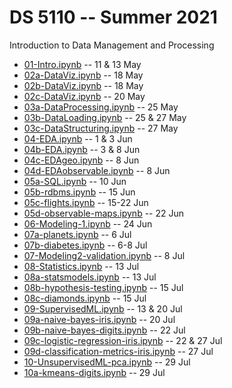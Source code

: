 
# DS 5110 -- Summer 2021

Introduction to Data Management and Processing

* [01-Intro.ipynb](./01-Intro.ipynb) -- 11 & 13 May
* [02a-DataViz.ipynb](./02a-DataViz.ipynb) -- 18 May
* [02b-DataViz.ipynb](./02b-DataViz.ipynb) -- 18 May
* [02c-DataViz.ipynb](./02c-DataViz.ipynb) -- 20 May
* [03a-DataProcessing.ipynb](./03a-DataProcessing.ipynb) -- 25 May
* [03b-DataLoading.ipynb](./03b-DataLoading.ipynb) -- 25 & 27 May
* [03c-DataStructuring.ipynb](./03c-DataStructuring.ipynb) -- 27 May
* [04-EDA.ipynb](./04-EDA.ipynb) -- 1 & 3 Jun
* [04b-EDA.ipynb](./04b-EDA.ipynb) -- 3 & 8 Jun
* [04c-EDAgeo.ipynb](./04c-EDAgeo.ipynb) -- 8 Jun
* [04d-EDAobservable.ipynb](./04c-EDAobservable-EDA.ipynb) -- 8 Jun
* [05a-SQL.ipynb](./05a-SQL.ipynb) -- 10 Jun
* [05b-rdbms.ipynb](./05b-rdbms.ipynb) -- 15 Jun
* [05c-flights.ipynb](./05c-flights.ipynb) -- 15-22 Jun
* [05d-observable-maps.ipynb](./05d-observable-maps.ipynb) -- 22 Jun
* [06-Modeling-1.ipynb](./06-Modeling-1.ipynb) -- 24 Jun
* [07a-planets.ipynb](./07a-planets.ipynb) -- 6 Jul
* [07b-diabetes.ipynb](./07b-diabetes.ipynb) -- 6-8 Jul
* [07-Modeling2-validation.ipynb](./07-Modeling2-validation.ipynb) -- 8 Jul
* [08-Statistics.ipynb](./08-Statistics.ipynb) -- 13 Jul
* [08a-statsmodels.ipynb](./08a-statsmodels.ipynb) -- 13 Jul
* [08b-hypothesis-testing.ipynb](./08b-hypothesis-testing.ipynb) -- 15 Jul
* [08c-diamonds.ipynb](./08c-diamonds.ipynb) -- 15 Jul
* [09-SupervisedML.ipynb](./09-SupervisedML.ipynb) -- 13 & 20 Jul
* [09a-naive-bayes-iris.ipynb](./09a-naive-bayes-iris.ipynb) -- 20 Jul
* [09b-naive-bayes-digits.ipynb](./09b-naive-bayes-digits.ipynb) -- 22 Jul
* [09c-logistic-regression-iris.ipynb](./09c-logistic-regression-iris.ipynb) -- 22 & 27 Jul
* [09d-classification-metrics-iris.ipynb](./09d-classification-metrics-iris.ipynb) -- 27 Jul
* [10-UnsupervisedML-pca.ipynb](./10-UnsupervisedML-pca.ipynb) -- 29 Jul
* [10a-kmeans-digits.ipynb](./10a-kmeans-digits.ipynb) -- 29 Jul
